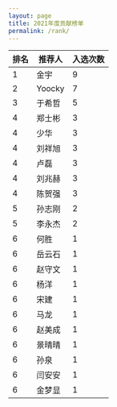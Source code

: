 ```yaml
---
layout: page
title: 2021年度贡献榜单
permalink: /rank/
---
```


|  排名   |  推荐人   | 入选次数  |
|  ----  | ----  | ----  |
|  1 | 金宇  | 9 |
|  2 | Yoocky  | 7 |
|  3 | 于希哲  | 5 |
|  4 | 郑士彬  | 3 |
|  4 | 少华  | 3 |
|  4 | 刘祥旭  | 3 |
|  4 | 卢磊 | 3 |
|  4 | 刘兆赫  | 3 |
|  4 | 陈贺强  | 3 |
|  5 | 孙志刚  | 2 |
|  5 | 李永杰  | 2 |
|  6 | 何胜  | 1 |
|  6 | 岳云石  | 1 |
|  6 | 赵守文  | 1 |
|  6 | 杨洋  | 1 |
|  6 | 宋建  | 1 |
|  6 | 马龙  | 1 |
|  6 | 赵美成  | 1 |
|  6 | 景晴晴  | 1 |
|  6 | 孙泉  | 1 |
|  6 | 闫安安 | 1 |
|  6 | 金梦显 | 1 |